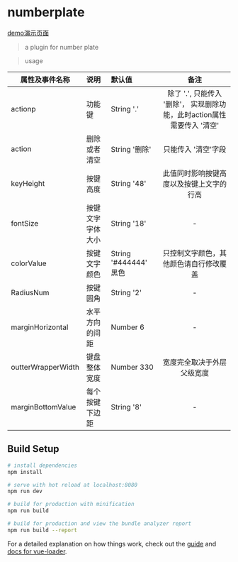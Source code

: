 # numberplate

[demo演示页面](https://bowennan.github.io/numberKeypad/dist/)

> a plugin for number plate

> usage

|属性及事件名称 | 说明 | 默认值 | 备注|
| - | :- | :- | :-: |
|actionp | 功能键 | String '.' | 除了 '.', 只能传入 '删除'， 实现删除功能，此时action属性需要传入 '清空'|
|action | 删除或者清空 | String '删除' | 只能传入 '清空'字段 |
|keyHeight | 按键高度 | String '48' | 此值同时影响按键高度以及按键上文字的行高 |
|fontSize| 按键文字字体大小 | String '18' | - |
|colorValue | 按键文字颜色 | String '#444444' 黑色 | 只控制文字颜色，其他颜色请自行修改覆盖 |
|RadiusNum | 按键圆角 | String '2' | - |
|marginHorizontal | 水平方向的间距 | Number 6 | - |
|outterWrapperWidth | 键盘整体宽度 | Number 330 | 宽度完全取决于外层父级宽度 |
|marginBottomValue | 每个按键下边距 | String '8' | - |

## Build Setup

``` bash
# install dependencies
npm install

# serve with hot reload at localhost:8080
npm run dev

# build for production with minification
npm run build

# build for production and view the bundle analyzer report
npm run build --report
```

For a detailed explanation on how things work, check out the [guide](http://vuejs-templates.github.io/webpack/) and [docs for vue-loader](http://vuejs.github.io/vue-loader).
